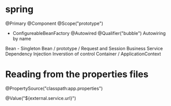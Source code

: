 # spring

@Primary
@Component
@Scope("prototype")
- ConfigureableBeanFactory
@Autowired
@Qualifier("bubble")
Autowiring by name

Bean - Singleton Bean / prototype / Request and Session
Business Service
Dependency Injection
Inverstion of control
Container / ApplicationContext

# Reading from the properties files
@PropertySource("classpath:app.properties")

@Value("${external.service.url}")
